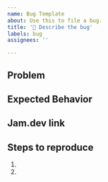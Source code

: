```yaml
---
name: Bug Template
about: Use this to file a bug.
title: '🐛 Describe the bug'
labels: bug
assignees: ''

---
```


## Problem


## Expected Behavior


## Jam.dev link


## Steps to reproduce

1. 
2. 